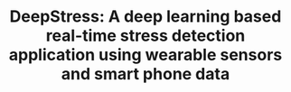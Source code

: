 ---
advisors:
- Cem Ersoy
students:
- name: Ali Furkan Budak
- name: Furkan Nane
title: 'DeepStress: A deep learning based real-time stress detection application using
  wearable sensors and smart phone data'
type: project
---